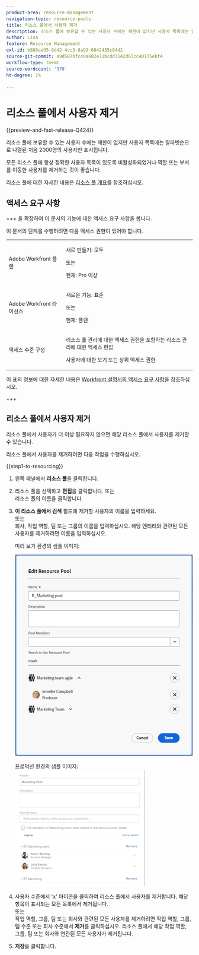 ```yaml
---
product-area: resource-management
navigation-topic: resource-pools
title: 리소스 풀에서 사용자 제거
description: 리소스 풀에 보유할 수 있는 사용자 수에는 제한이 없지만 사용자 목록에는 알파벳순으로 나열된 처음 2000명의 사용자만 표시됩니다.
author: Lisa
feature: Resource Management
exl-id: b888aa95-8d42-4cc3-8a99-6842435c84d2
source-git-commit: a9d507bfcc0a602e71bcdd3142d63cc40175ebf4
workflow-type: tm+mt
source-wordcount: '378'
ht-degree: 1%

---
```


# 리소스 풀에서 사용자 제거

{{preview-and-fast-release-Q424}}

리소스 풀에 보유할 수 있는 사용자 수에는 제한이 없지만 사용자 목록에는 알파벳순으로 나열된 처음 2000명의 사용자만 표시됩니다.

모든 리소스 풀에 항상 정확한 사용자 목록이 있도록 비활성화되었거나 역할 또는 부서를 이동한 사용자를 제거하는 것이 좋습니다.

리소스 풀에 대한 자세한 내용은 [리소스 풀 개요](../../../resource-mgmt/resource-planning/resource-pools/work-with-resource-pools.md)를 참조하십시오.

## 액세스 요구 사항

+++ 을 확장하여 이 문서의 기능에 대한 액세스 요구 사항을 봅니다.

이 문서의 단계를 수행하려면 다음 액세스 권한이 있어야 합니다.

<table style="table-layout:auto"> 
 <col> 
 <col> 
 <tbody> 
  <tr> 
   <td role="rowheader">Adobe Workfront 플랜</td> 
   <td><p>새로 만들기: 모두</p>
       <p>또는</p>
       <p>현재: Pro 이상</p> </td> 
  </tr> 
  <tr> 
   <td role="rowheader">Adobe Workfront 라이선스</td> 
   <td><p>새로운 기능: 표준</p>
       <p>또는</p>
       <p>현재: 플랜</p></td>
  </tr> 
  <tr> 
   <td role="rowheader">액세스 수준 구성</td> 
   <td> <p>리소스 풀 관리에 대한 액세스 권한을 포함하는 리소스 관리에 대한 액세스 편집</p> <p>사용자에 대한 보기 또는 상위 액세스 권한</p></td> 
  </tr> 
 </tbody> 
</table>

이 표의 정보에 대한 자세한 내용은 [Workfront 설명서의 액세스 요구 사항](/help/quicksilver/administration-and-setup/add-users/access-levels-and-object-permissions/access-level-requirements-in-documentation.md)을 참조하십시오.

+++

## 리소스 풀에서 사용자 제거

리소스 풀에서 사용자가 더 이상 필요하지 않으면 해당 리소스 풀에서 사용자를 제거할 수 있습니다.

리소스 풀에서 사용자를 제거하려면 다음 작업을 수행하십시오.

{{step1-to-resourcing}}

1. 왼쪽 패널에서 **리소스 풀**&#x200B;을 클릭합니다.
1. 리소스 풀을 선택하고 **편집**을 클릭합니다.
또는\
   리소스 풀의 이름을 클릭합니다.

1. **이 리소스 풀에서 검색** 필드에 제거할 사용자의 이름을 입력하세요.\
   또는\
   회사, 작업 역할, 팀 또는 그룹의 이름을 입력하십시오. 해당 엔티티와 관련된 모든 사용자를 제거하려면 이름을 입력하십시오.

   <span class="preview">미리 보기 환경의 샘플 이미지:<span>

   ![리소스 풀에서 사용자 제거](assets/remove-users-from-resource-pool.png)

   프로덕션 환경의 샘플 이미지:
   ![리소스 풀에서 검색](assets/search-inside-new-resource-pool-350x314.png)

1. 사용자 수준에서 &#39;x&#39; 아이콘을 클릭하여 리소스 풀에서 사용자를 제거합니다. 해당 항목이 표시되는 모든 목록에서 제거됩니다.\
   또는\
   작업 역할, 그룹, 팀 또는 회사와 관련된 모든 사용자를 제거하려면 작업 역할, 그룹, 팀 수준 또는 회사 수준에서 **제거**&#x200B;를 클릭하십시오. 리소스 풀에서 해당 작업 역할, 그룹, 팀 또는 회사와 연관된 모든 사용자가 제거됩니다.

1. **저장**&#x200B;을 클릭합니다.
